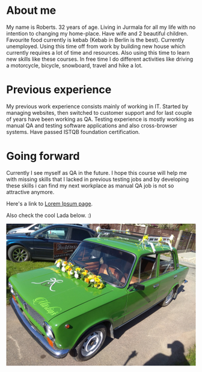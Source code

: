 # About me

My name is Roberts. 32 years of age. Living in Jurmala for all my life with no intention to changing my home-place. Have wife and 2 beautiful children. Favourite food currently is kebab (Kebab in Berlin is the best). Currently unemployed. Using this time off from work by building new house which currently requires a lot of time and resources. Also using this time to learn new skills like these courses. In free time I do different activities like driving a motorcycle, bicycle, snowboard, travel and hike a lot.

# Previous experience

My previous work experience consists mainly of working in IT. Started by managing websites, then switched to customer support and for last couple of years have been working as QA. Testing experience is mostly working as manual QA and testing software applications and also cross-browser systems. Have passed ISTQB foundation certification.

# Going forward

Currently I see myself as QA in the future. I hope this course will help me with missing skills that I lacked in previous testing jobs and by developing these skills i can find my next workplace as manual QA job is not so attractive anymore.

Here's a link to [Lorem Ipsum page](https://www.lipsum.com).

Also check the cool Lada below. :)

![](img/lada.jpg)
